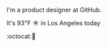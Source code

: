 I'm a product designer at GitHub.

It's 93&#8457; &#9728; in Los Angeles today

:octocat::tropical_drink: